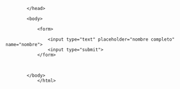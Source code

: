 <DOCTYPE html>
    <html lang ="esp">
        <head>
            <title>formulario</title>


            </head>

            <body> 

                <form>

                    <input type="text" placeholder="nombre completo" name="nombre">
                    <input type="submit">  
                </form>  

                

            </body>  
                </html>
